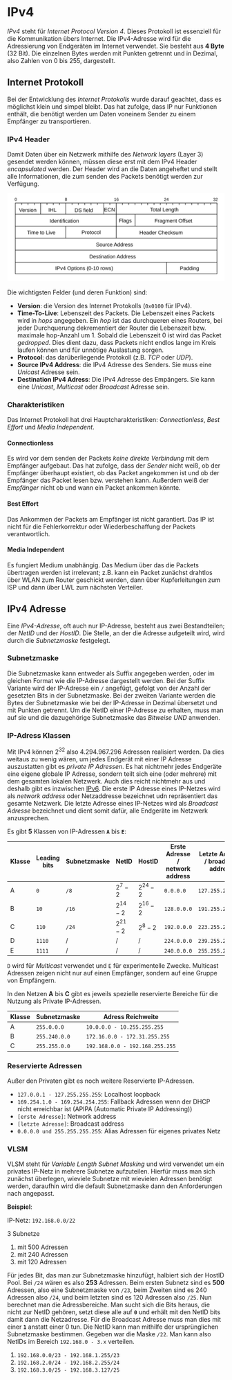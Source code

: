 # IPv4

*IPv4* steht für *Internet Protocol Version 4*. Dieses Protokoll ist essenziell für die Kommunikation übers Internet. Die IPv4-Adresse wird für die Adressierung von Endgeräten im Internet verwendet. Sie besteht aus **4 Byte** (32 Bit). Die einzelnen Bytes werden mit Punkten getrennt und in Dezimal, also Zahlen von 0 bis 255, dargestellt.

## Internet Protokoll

Bei der Entwicklung des *Internet Protokolls* wurde darauf geachtet, dass es möglichst klein und simpel bleibt. Das hat zufolge, dass IP nur Funktionen enthält, die benötigt werden um Daten voneinem Sender zu einem Empfänger zu transportieren.

### IPv4 Header

Damit Daten über ein Netzwerk mithilfe des *Network layers* (Layer 3) gesendet werden können, müssen diese erst mit dem IPv4 Header *encapsulated* werden. Der Header wird an die Daten angeheftet und stellt alle Informationen, die zum senden des Packets benötigt werden zur Verfügung.

![IPv4 Header](../assets/lti/ipv4header.svg)

Die wichtigsten Felder (und deren Funktion) sind:
- **Version**: die Version des Internet Protokolls (`0x0100` für IPv4).
- **Time-To-Live**: Lebenszeit des Packets. Die Lebenszeit eines Packets wird in *hops* angegeben. Ein *hop* ist das durchqueren eines Routers, bei jeder Durchquerung dekrementiert der Router die Lebenszeit bzw. maximale hop-Anzahl um 1. Sobald die Lebenszeit 0 ist wird das Packet *gedropped*. Dies dient dazu, dass Packets nicht endlos lange im Kreis laufen können und für unnötige Auslastung sorgen.
- **Protocol**: das darüberliegende Protokoll (z.B. *TCP* oder *UDP*).
- **Source IPv4 Address**: die IPv4 Adresse des Senders. Sie muss eine *Unicast* Adresse sein.
- **Destination IPv4 Adress**: Die IPv4 Adresse des Empängers. Sie kann eine *Unicast*, *Multicast* oder *Broadcast* Adresse sein.

### Charakteristiken

Das Internet Protokoll hat drei Hauptcharakteristiken: *Connectionless*, *Best Effort* und *Media Independent*. 

#### Connectionless

Es wird vor dem senden der Packets *keine direkte Verbindung* mit dem Empfänger aufgebaut. Das hat zufolge, dass der *Sender* nicht weiß, ob der Empfänger überhaupt existiert, ob das Packet angekommen ist und ob der Empfänger das Packet lesen bzw. verstehen kann. Außerdem weiß der *Empfänger* nicht ob und wann ein Packet ankommen könnte.

#### Best Effort

Das Ankommen der Packets am Empfänger ist nicht garantiert. Das IP ist nicht für die Fehlerkorrektur oder Wiederbeschaffung der Packets verantwortlich.

#### Media Independent

Es fungiert Medium unabhängig. Das Medium über das die Packets übertragen werden ist irrelevant; z.B. kann ein Packet zunächst drahtlos über WLAN zum Router geschickt werden, dann über Kupferleitungen zum ISP und dann über LWL zum nächsten Verteiler.

## IPv4 Adresse

Eine *IPv4-Adresse*, oft auch nur IP-Adresse, besteht aus zwei Bestandteilen; der *NetID* und der *HostID*. Die Stelle, an der die Adresse aufgeteilt wird, wird durch die *Subnetzmaske* festgelegt.

### Subnetzmaske

Die Subnetzmaske kann entweder als Suffix angegeben werden, oder im gleichen Format wie die IP-Adresse dargestellt werden. Bei der Suffix Variante wird der IP-Adresse ein `/` angefügt, gefolgt von der Anzahl der gesetzten Bits in der Subnetzmaske. Bei der zweiten Variante werden die Bytes der Subnetzmaske wie bei der IP-Adresse in Dezimal übersetzt und mit Punkten getrennt. Um die NetID einer IP-Adresse zu erhalten, muss man auf sie und die dazugehörige Subnetzmaske das *Bitweise UND* anwenden.

### IP-Adress Klassen

Mit IPv4 können $2^{32}$ also $4.294.967.296$ Adressen realisiert werden. Da dies weitaus zu wenig wären, um jedes Endgerät mit einer IP Adresse auszustatten gibt es *private IP Adressen*. Es hat nichtmehr jedes Endgeräte eine eigene globale IP Adresse, sondern teilt sich eine (oder mehrere) mit dem gesamten lokalen Netzwerk. Auch dies reicht nichtmehr aus und deshalb gibt es inzwischen [IPv6](/netzwerke/ipv6). Die erste IP Adresse eines IP-Netzes wird als *network address* oder Netzaddresse bezeichnet udn repräsentiert das gesamte Netzwerk. Die letzte Adresse eines IP-Netzes wird als *Broadcast Adresse* bezeichnet und dient somit dafür, alle Endgeräte im Netzwerk anzusprechen.

Es gibt **5** Klassen von IP-Adressen **`A`** bis **`E`**:

| Klasse | Leading bits | Subnetzmaske | NetID | HostID | Erste Adresse / network address | Letzte Adresse / broadcast address |
| ------ | ------------ | ------------ | ----- | ------ | ------------------------------- | ---------------------------------- |
| A | `0`    | `/8`  | $2^7-2$    | $2^{24}-2$ | `0.0.0.0`   | `127.255.255.255` |
| B | `10`   | `/16` | $2^{14}-2$ | $2^{16}-2$ | `128.0.0.0` | `191.255.255.255` |
| C | `110`  | `/24` | $2^{21}-2$ | $2^8-2$    | `192.0.0.0` | `223.255.255.255` |
| D | `1110` | /     | /          | /          | `224.0.0.0` | `239.255.255.255` |
| E | `1111` | /     | /          | /          | `240.0.0.0` | `255.255.255.255` |

`D` wird für *Multicast* verwendet und `E` für experimentelle Zwecke. Multicast Adressen zeigen nicht nur auf einen Empfänger, sondern auf eine Gruppe von Empfängern.

In den Netzen **A** bis **C** gibt es jeweils spezielle reservierte Bereiche für die Nutzung als Private IP-Adressen.

| Klasse | Subnetzmaske  | Adress Reichweite               |
| ------ | ------------- | ------------------------------- |
| A      | `255.0.0.0`   | `10.0.0.0 - 10.255.255.255`     |
| B      | `255.240.0.0` | `172.16.0.0 - 172.31.255.255`   |
| C      | `255.255.0.0` | `192.168.0.0 - 192.168.255.255` |

### Reservierte Adressen

Außer den Privaten gibt es noch weitere Reservierte IP-Adressen.

- `127.0.0.1 - 127.255.255.255`: Localhost loopback
- `169.254.1.0 - 169.254.254.255`: Fallback Adressen wenn der DHCP nicht erreichbar ist (APIPA (Automatic Private IP Addressing))
- `[erste Adresse]`: Network address
- `[letzte Adresse]`: Broadcast address
- `0.0.0.0 und 255.255.255.255`: Alias Adressen für eigenes privates Netz

### VLSM

VLSM steht für *Variable Length Subnet Masking* und wird verwendet um ein privates IP-Netz in mehrere Subnetze aufzuteilen. Hierfür muss man sich zunächst überlegen, wieviele Subnetze mit wievielen Adressen benötigt werden, daraufhin wird die default Subnetzmaske dann den Anforderungen nach angepasst.

**Beispiel**:

IP-Netz: `192.168.0.0/22`

3 Subnetze

1. mit 500 Adressen
2. mit 240 Adressen
3. mit 120 Adressen

Für jedes Bit, das man zur Subnetzmaske hinzufügt, halbiert sich der HostID Pool. Bei `/24` wären es also **253** Adressen. Beim ersten Subnetz sind es **500** Adressen, also eine Subnetzmaske von `/23`, beim Zweiten sind es 240 Adressen also `/24`, und beim letzten sind es 120 Adressen also `/25`.
Nun berechnet man die Adressbereiche. Man sucht sich die Bits heraus, die nicht zur NetID gehören, setzt diese alle auf **`0`** und erhält mit den NetID bits damit dann die Netzadresse. Für die Broadcast Adresse muss man dies mit einer **`1`** anstatt einer 0 tun. Die NetID kann man mithilfe der ursprünglichen Subnetzmaske bestimmen. Gegeben war die Maske `/22`. Man kann also NetIDs im Bereich `192.168.0 - 3.x` verteilen.

1. `192.168.0.0/23 - 192.168.1.255/23 `
2. `192.168.2.0/24 - 192.168.2.255/24`
3. `192.168.3.0/25 - 192.168.3.127/25`
